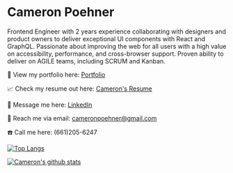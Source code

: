 # Cameron Poehner <br>

Frontend Engineer with 2 years experience collaborating with designers and product owners to deliver exceptional UI components with React and GraphQL. Passionate about improving the web for all users with a high value on  accessibility, performance, and cross-browser support. Proven ability to deliver on AGILE teams, including SCRUM and Kanban. <br>

:eyes: View my portfolio here: [Portfolio](https://cameronpoehner.com/) <br>

:chart_with_upwards_trend: Check my resume out here: [Cameron's Resume](https://docs.google.com/document/d/1aG_N7DZbSbnK36UjneL0syh_t2EVXvObQL96j52qQAk/edit?usp=sharing)

:speech_balloon: Message me here: [LinkedIn](https://www.linkedin.com/in/cameron-poehner/)

:e-mail: Reach me via email: [cameronpoehner@gmail.com](mailto:cameronpoehner@gmail.com)

:phone: Call me here: (661)205-6247

[![Top Langs](https://github-readme-stats.vercel.app/api/top-langs?username=cameron-poehner&layout=compact)](https://github.com/cameron-poehner/github-readme-stats) <br>

[![Cameron's github stats](https://github-readme-stats.vercel.app/api?username=cameron-poehner&show_icons=true&theme=dark)](https://github.com/cameron-poehner/github-readme-stats)
<!--
**cameron-poehner/cameron-poehner** is a ✨ _special_ ✨ repository because its `README.md` (this file) appears on your GitHub profile.


-->
